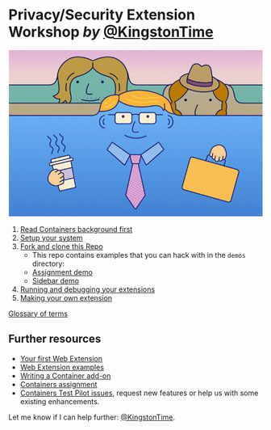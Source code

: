 # Privacy/Security Extension Workshop *by* [@KingstonTime](https://twitter.com/KingstonTime)

![](images/intro.gif)

1. [Read Containers background first](background.md)
2. [Setup your system](setup.md)
3. <a href="https://github.com/jonathanKingston/containers-workshop" target="_blank">Fork and clone this Repo</a>
    - This repo contains examples that you can hack with in the `demos` directory:
    - [Assignment demo](demos/containers-assign)
    - [Sidebar demo](demos/sidebar)
4. [Running and debugging your extensions](debugging.md)
5. [Making your own extension](your-own.md)

[Glossary of terms](glossary.md)

## Further resources

- [Your first Web Extension](https://developer.mozilla.org/en-US/Add-ons/WebExtensions/Your_first_WebExtension)
- [Web Extension examples](https://developer.mozilla.org/en-US/Add-ons/WebExtensions/Examples)
- [Writing a Container add-on](https://hacks.mozilla.org/2017/10/containers-for-add-on-developers/)
- [Containers assignment](https://jotter.jonathankingston.co.uk/blog/2017/04/04/containers-assignment/)
- [Containers Test Pilot issues](https://github.com/mozilla/testpilot-containers/issues), request new features or help us with some existing enhancements.

Let me know if I can help further: [@KingstonTime](https://twitter.com/KingstonTime).
